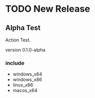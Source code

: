 # TODO New Release

## Alpha Test

Action Test.

version 0.1.0-alpha

### include

- windows_x64
- windows_x86
- linux_x86
- macos_x64
